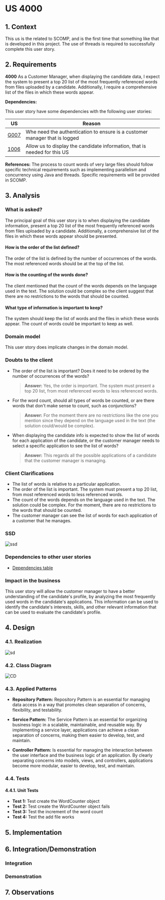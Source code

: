 # US 4000

## 1. Context

This us is the related to SCOMP, and is the first time that something like that is developed in this project. The use of threads is required to successfully complete this user story. 


## 2. Requirements

**4000** As a Customer Manager, when displaying the candidate data, I expect the system
to present a top 20 list of the most frequently referenced words from files uploaded by a
candidate. Additionally, I require a comprehensive list of the files in which these words
appear.

**Dependencies:**<a id="dependencias"></a>

This user story have some dependencies with the following user stories:

| US                                     | Reason                                                                     |
|----------------------------------------|----------------------------------------------------------------------------|
| [G007](../../SprintB/g007/readme.md)   | Whe need the authentication to ensure is a customer manager that is logged |    
| [1006](../../SprintB/us1006/readme.md) | Allow us to display the candidate information, that is needed for this US  |



**References:**
The process to count words of very large files should follow specific 
technical requirements such as implementing parallelism and concurrency using Java
and threads. Specific requirements will be provided in SCOMP.






## 3. Analysis

### What is asked?

The principal goal of this user story is to when displaying the candidate information, present a top 20 list of the most frequently referenced words from files uploaded by a candidate. Additionally, a comprehensive list of the files in which these words appear should be presented.

#### How is the order of the list defined?

The order of the list is defined by the number of occurrences of the words. The most referenced words should be at the top of the list.

#### How is the counting of the words done?

The client mentioned that the count of the words depends on the language used in the text. The solution could be complex so the client suggest that there are no restrictions to the words that should be counted.

#### What type of information is important to keep?

The system should keep the list of words and the files in which these words appear. The count of words could be important to keep as well.



### Domain model

This user story does implicate changes in the domain model.


### Doubts to the client

- The order of the list is important? Does it need to be ordered by the number of occurrences of the words?
    >  **Answer:** Yes, the order is important. The system must present a top 20 list, from most referenced words to less referenced words.

- For the word count, should all types of words be counted, or are there words that don't make sense to count, such as conjunctions?
    >  **Answer:** For the moment there are no restrictions like the one you mention since they depend on the language used in the text (the solution could/would be complex).

- When displaying the candidate info is expected to show the list of words for each application of the candidate, or the customer manager needs to select a specific application to see the list of words?
    >  **Answer:** This regards all the possible applications of a candidate that the customer manager is managing.
 

### Client Clarifications
- The list of words is relative to a particular application.
- The order of the list is important. The system must present a top 20 list, from most referenced words to less referenced words.
- The count of the words depends on the language used in the text. The solution could be complex. For the moment, there are no restrictions to the words that should be counted.
- The customer manager can see the list of words for each application of a customer that he manages.

### SSD
![ssd](SSD/ssd.svg)

### Dependencies to other user stories
- [Dependencies table](#dependencias)


### Impact in the business

This user story will allow the customer manager to have a better understanding of the candidate's profile, by analyzing the most frequently used words in the candidate's applications. This information can be used to identify the candidate's interests, skills, and other relevant information that can be used to evaluate the candidate's profile.


## 4. Design


### 4.1. Realization
![sd](SD/SD.svg)


### 4.2. Class Diagram
![CD](CD/CD.png)

### 4.3. Applied Patterns


- **Repository Pattern:** Repository Pattern is an essential for managing data access in a way that promotes clean separation of concerns, flexibility, and testability.


- **Service Pattern:** The Service Pattern is an essential for organizing business logic in a scalable, maintainable, and reusable way. By implementing a service layer, applications can achieve a clean separation of concerns, making them easier to develop, test, and maintain.


- **Controller Pattern:** Is essential for managing the interaction between the user interface and the business logic of an application. By clearly separating concerns into models, views, and controllers, applications become more modular, easier to develop, test, and maintain.


### 4.4. Tests

#### 4.4.1. Unit Tests

- **Test 1:** Test create the WordCounter object
- **Test 2:** Test create the WordCounter object fails
- **Test 3:** Test the increment of the word count
- **Test 4:** Test the add file works


## 5. Implementation




## 6. Integration/Demonstration

### Integration



### Demonstration



## 7. Observations


